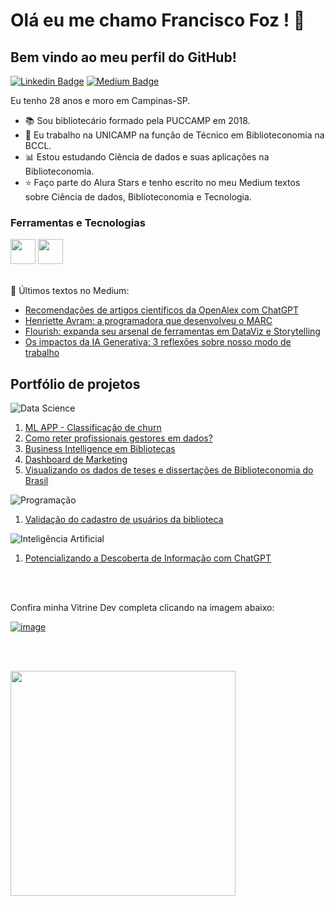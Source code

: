 

# Olá eu me chamo Francisco Foz ! 👋
## Bem vindo ao meu perfil do GitHub!           

<p align='left'>
    
[![Linkedin Badge](https://img.shields.io/badge/LinkedIn-0077B5?style=for-the-badge&logo=linkedin&logoColor=white
)](https://www.linkedin.com/in/francisco-tadeu-foz/)
[![Medium Badge](https://img.shields.io/badge/Medium-12100E?style=for-the-badge&logo=medium&logoColor=white
)](https://medium.com/@franciscofoz)
</p>

Eu tenho 28 anos e moro em Campinas-SP.


- :books: Sou bibliotecário formado pela PUCCAMP em 2018.
- :school: Eu trabalho na UNICAMP na função de Técnico em Biblioteconomia na BCCL.
- :bar_chart: Estou estudando Ciência de dados e suas aplicações na Biblioteconomia.
- :star: Faço parte do Alura Stars e tenho escrito no meu Medium textos sobre Ciência de dados, Biblioteconomia e Tecnologia.


### Ferramentas e Tecnologias
<code><img src="https://cdn.jsdelivr.net/gh/devicons/devicon/icons/python/python-original.svg" width="40" height="40"></code>
<code><img src="https://upload.wikimedia.org/wikipedia/commons/thumb/c/cf/New_Power_BI_Logo.svg/2048px-New_Power_BI_Logo.svg.png" width="40" height="40"></code>
</br>
</br>


:pencil: Últimos textos no Medium:
<!-- MEDIUM:START -->
- [Recomendações de artigos científicos da OpenAlex com ChatGPT](https://franciscofoz.medium.com/recomenda%C3%A7%C3%B5es-de-artigos-cient%C3%ADficos-da-openalex-com-chatgpt-f0239f6d78c1?source=rss-30612e32581e------2)
- [Henriette Avram: a programadora que desenvolveu o MARC](https://franciscofoz.medium.com/henriette-avram-a-programadora-que-desenvolveu-o-marc-3bb4671a157d?source=rss-30612e32581e------2)
- [Flourish: expanda seu arsenal de ferramentas em DataViz e Storytelling](https://franciscofoz.medium.com/flourish-expanda-seu-arsenal-de-ferramentas-em-dataviz-e-storytelling-570ef6f9881f?source=rss-30612e32581e------2)
- [Os impactos da IA Generativa: 3 reflexões sobre nosso modo de trabalho](https://franciscofoz.medium.com/os-impactos-da-ia-generativa-3-reflex%C3%B5es-sobre-nosso-modo-de-trabalho-dea4c52be9b2?source=rss-30612e32581e------2)
<!-- MEDIUM:END -->


## Portfólio de projetos
![Data Science](https://img.shields.io/badge/Data_Science-9cd33b)
1. [ML APP - Classificação de churn](https://github.com/FranciscoFoz/challenge-dados-alura-3-edicao)
2. [Como reter profissionais gestores em dados?](https://github.com/FranciscoFoz/State-of-data-2021-Como-reter-profissionais-gestores-em-dados)
3. [Business Intelligence em Bibliotecas](https://github.com/FranciscoFoz/BI_Biblioteca)
4. [Dashboard de Marketing](https://github.com/FranciscoFoz/Alura_Challenge_BI_Semana2)
5. [Visualizando os dados de teses e dissertações de Biblioteconomia do Brasil](https://github.com/FranciscoFoz/Visualizacoes_TesesDissertacoes_Biblioteconomia_Brasil)


![Programação](https://img.shields.io/badge/Programação-00c86f)
1. [Validação do cadastro de usuários da biblioteca](https://github.com/FranciscoFoz/validacao-cadastro-usuarios-biblioteca)

![Inteligência Artificial](https://img.shields.io/badge/Inteligencia_Artificial-7b71ff)
1. [Potencializando a Descoberta de Informação com ChatGPT](https://github.com/FranciscoFoz/recomendador-artigos-OpenAlex-GPT/tree/main)

</br>
</br>

Confira minha Vitrine Dev completa clicando na imagem abaixo:

[![image](https://user-images.githubusercontent.com/64700794/188927548-c627858f-5e22-4373-b6fc-f9bd26c5195f.png)](https://cursos.alura.com.br/vitrinedev/FranciscoFoz)

</br>
</br>

<div>
<a href="https://gist.github.com/FranciscoFoz">
<p align = "left"> <img height="360em" src="https://github-readme-stats.vercel.app/api/top-langs/?username=FranciscoFoz&langs_count=7&theme=dracula"/>
</div>

